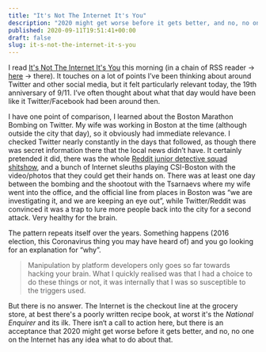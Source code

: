 ```yaml
---
title: "It's Not The Internet It's You"
description: "2020 might get worse before it gets better, and no, no one on the Internet has any idea what to do about that."
published: 2020-09-11T19:51:41+00:00
draft: false
slug: it-s-not-the-internet-it-s-you
---
```


I read [It's Not The Internet It's You](https://gr36.com/not-the-internet-its-you/) this morning (in a chain of RSS reader → [here](https://www.patrickrhone.net/8189-2/) → there). It touches on a lot of points I’ve been thinking about around Twitter and other social media, but it felt particularly relevant today, the 19th anniversary of 9/11. I’ve often thought about what that day would have been like it Twitter/Facebook had been around then.

I have one point of comparison, I learned about the Boston Marathon Bombing on Twitter. My wife was working in Boston at the time (although outside the city that day), so it obviously had immediate relevance. I checked Twitter nearly constantly in the days that followed, as though there was secret information there that the local news didn’t have. It certainly pretended it did, there was the whole [Reddit junior detective squad shitshow](https://www.reddit.com/r/OutOfTheLoop/comments/2r3d54/what_happened_with_reddit_and_the_boston_marathon/), and a bunch of Internet sleuths playing CSI-Boston with the video/photos that they could get their hands on. There was at least one day between the bombing and the shootout with the Tsarnaevs where my wife went into the office, and the official line from places in Boston was “we are investigating it, and we are keeping an eye out”, while Twitter/Reddit was convinced it was a trap to lure more people back into the city for a second attack. Very healthy for the brain.

The pattern repeats itself over the years. Something happens (2016 election, this Coronavirus thing you may have heard of) and you go looking for an explanation for “why”.

> Manipulation by platform developers only goes so far towards hacking your brain. What I quickly realised was that I had a choice to do these things or not, it was internally that I was so susceptible to the triggers used.

But there is no answer. The Internet is the checkout line at the grocery store, at best there's a poorly written recipe book, at worst it's the _National Enquirer_ and its ilk. There isn‘t a call to action here, but there is an acceptance that 2020 might get worse before it gets better, and no, no one on the Internet has any idea what to do about that.

